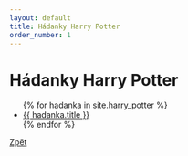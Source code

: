 ```yaml
---
layout: default
title: Hádanky Harry Potter
order_number: 1
---
```

<html>
	<head>
		<meta charset="utf-8">
		<title>{{ page.title }}</title>
	</head>
	<body>
		<div class="uvod">
			<h1>Hádanky Harry Potter</h1>
			<ul>
				{% for hadanka in site.harry_potter %}
				<li>
					<a href="{{ site.baseurl }}/{{ hadanka.url }}">{{ hadanka.title }}</a>
					<!-- {{ post.excerpt }} -->
				</li>
				{% endfor %}
			</ul>
			 <a href="{{ site.baseurl }}" class="btn btn-info">Zpět</a>
		</div>
	</body>
</html>